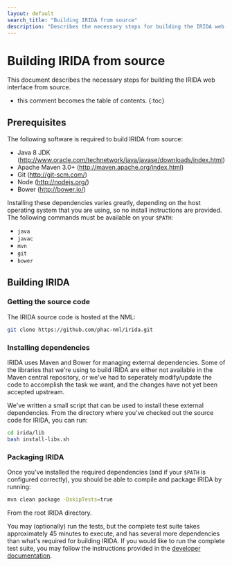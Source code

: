 ```yaml
---
layout: default
search_title: "Building IRIDA from source"
description: "Describes the necessary steps for building the IRIDA web interface from source."
---
```


Building IRIDA from source
==========================

This document describes the necessary steps for building the IRIDA web interface from source.

* this comment becomes the table of contents.
{:toc}

Prerequisites
-------------

The following software is required to build IRIDA from source:

* Java 8 JDK (http://www.oracle.com/technetwork/java/javase/downloads/index.html)
* Apache Maven 3.0+ (http://maven.apache.org/index.html)
* Git (http://git-scm.com/)
* Node (http://nodejs.org/)
* Bower (http://bower.io/)

Installing these dependencies varies greatly, depending on the host operating system that you are using, so no install instructions are provided. The following commands must be available on your `$PATH`:

* `java`
* `javac`
* `mvn`
* `git`
* `bower`

Building IRIDA
--------------

### Getting the source code

The IRIDA source code is hosted at the NML:

```bash
git clone https://github.com/phac-nml/irida.git
```

### Installing dependencies

IRIDA uses Maven and Bower for managing external dependencies. Some of the libraries that we're using to build IRIDA are either not available in the Maven central repository, or we've had to seperately modify/update the code to accomplish the task we want, and the changes have not yet been accepted upstream.

We've written a small script that can be used to install these external dependencies. From the directory where you've checked out the source code for IRIDA, you can run:

```bash
cd irida/lib
bash install-libs.sh
```

### Packaging IRIDA
Once you've installed the required dependencies (and if your `$PATH` is configured correctly), you should be able to compile and package IRIDA by running:

```bash
mvn clean package -DskipTests=true
```

From the root IRIDA directory.

You may (optionally) run the tests, but the complete test suite takes approximately 45 minutes to execute, and has several more dependencies than what's required for building IRIDA. If you would like to run the complete test suite, you may follow the instructions provided in the [developer documentation](../../../developer/setup).
